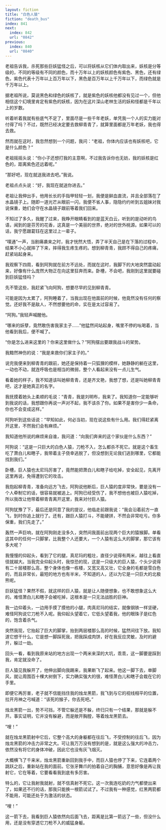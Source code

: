 ```yaml
---
layout: fiction
title: "白色人猿"
fiction: "death_bus"
index: 841
next:
  index: 842
  url: "0842"
previous:
  index: 840
  url: "0840"
---
```

老祖告诉我，杀死那些巨妖猛怪之后，可以将妖核从它们体内取出来，妖核是分等级的，不同的等级有不同的颜色，而十万年以上的妖核颜色有紫色、黑色，还有绿色，紫色代表十万年以上百万年以下，黑色是百万年以上千万年以下，而绿色就是千万年以上。

据老祖所说，莫说黑色和绿色的妖核了，就是紫色的妖核他都没有见过一个，但他相信这个幻境里肯定有紫色的妖核，因为在这片深山老林生活的妖和怪都是千年以上的岁数。

听着听着我就有些底气不足了，里面尽是一些千年老妖，单凭我一个人的实力能对付得了吗？不过，既然已经决定要去救柳青青了，就算里面都是万年老妖，我也得去救。

然而就在这时，我忽然想到一个问题，我问：“老祖，你体内应该也有妖核吧，它是什么颜色？”

老祖摇摇头说：“你小子还想打我的主意啊，不过我告诉你也无妨，我的妖核是红色的，距离紫色还远着呢。”

“那好吧，现在就送我进去吧。”我说。

老祖点点头说：“好，我现在就送你进去。”

老祖让我伸出手，他用长长的手指甲轻轻一划，我便是鲜血直流，并且全部落在了水晶镜子上。随即一道光芒从眼前一闪，我便不省人事，隐隐约约听到五姐妹对我说保重，她们会守在水晶镜子跟前等着我们回来。

不知过了多久，我醒了过来，我睁开眼睛看到的是蓝天白云，听到的是动听的鸟语，闻到的是芬芳的花香，这真是一个美丽的世界，绝对的世外桃源。如果可以的话，我宁愿跟葛钰在这里过上一辈子。

“噗通”一声，当剧痛袭来之时，我才恍然大悟，弄了半天自己是在下落的过程中，结果不小心就摔了下来，摔得我生疼生疼的。想到柳青青，我顾不得自己的疼痛，赶紧站起身来。

我观察下四周，看到阿狗就在前方不远处，而就在这时，我脚下的大地突然震动起来，好像有什么庞然大物正在向这里狂奔而来。卧槽，不会吧，我刚到这里就要碰到巨妖猛怪吗？

先不管这些，我赶紧飞向阿狗，想要尽早的见到柳青青。

可能是因为太累了，阿狗睡着了，当我出现在他面前的时候，他竟然没有任何的察觉。还好我不是敌人，不然想要他的命，实在是太过容易了。

“阿狗。”我轻声喊醒他。

“哪来的妖孽，竟然敢伤害我家主子……”他猛然间站起身，嘴里不停的吆喝着，当他看到我后，便不喊了。

“你是怎么进来这里的？你来这里做什么？”阿狗摆出要跟我战斗的架势。

我黯然神伤的说：“我是来救你们家主子的。”

说完我便来到柳青青的跟前，她还是保持着一只狐狸的模样，她静静的躺在这里，一动也不动，就连呼吸也是相当的微弱，整个人看起来没有一点儿生气。

看着她的样子，我不知道该叫她柳青青，还是齐文艳，我想了想，还是叫她柳青青吧，这才是她真正的名字。

我抚摸着她头上柔顺的毛说：“青青，我是刘明布，我来了。我知道你一定能够听到我说的话，我想跟你再说一声对不起，我不该杀了你。如果不是害你少一条命，你也不会变成这样。”

阿狗听到这些话说：“早知如此，何必当初，现在说这些有什么用。我们得赶紧离开这里，不然我们会有麻烦。”

我知道他所说的麻烦来自谁，我问道：“向我们奔来的这个家伙是什么东西？”

阿狗说：“这是一只巨大的白色人猿，刀枪不入，怎么都杀不死它。就是这个畜生吃了萧白儿和瞎子，我带着主子侥幸逃脱了，但没想到无论我们逃到哪里，它都能找到我们。”

卧槽，巨人猿也太尼玛厉害了，竟然能把萧白儿和瞎子给吃掉，安全起见，先离开这里再说，免得遭到它的攻击。

我抱起柳青青，准备向远方飞去，阿狗说他断后，巨人猿的度非常快，要是没有一个人牵制它的话，很容易就被追上。阿狗已经受伤了，我不想他也被巨人猿吃掉，所以我改让他带着柳青青离开这里，我来对付巨人猿。

阿狗犹豫了下，最后还是同意了我的提议，他临走前跟我说：“我会沿着前方一直飞，到时你追上就行了。还有，跟巨人猿打斗，不能硬拼，不然会非常吃亏。你多保重，我们先走了。”

轰然一声巨响，就在阿狗刚走没多久，突然间我面前出现两个巨大的猿猴脚。单看这其中的任何一只脚掌，比我整个人还要大，一个人猿有这么大的脚掌，那它该有多大呢？

我慢慢的仰起头，看到了它的腿，真尼玛的粗壮，直径少说得有两米，越往上看直径就越大。当我完全仰起头时，我惊恐的现，这是一只级大的巨人猿，个头少说得有二十层楼那么高，整个身体也像一栋楼，又宽又高又壮，它全身的毛都是雪白色的，而且非常长，最短的地方也有半米，不知道的人，还以为它是一只巨大的北极熊呢。

巨妖猛怪？果然不假，就这样的巨人猿，就是让人随便想象，也不敢想象这么大的。难怪萧白儿和瞎子会被吃掉，这根本是一只无法战胜的巨神。

我一边仰着头，一边用手摸了摸他的小腿，肉真尼玛的结实，就像钢铁一样坚硬，难怪阿狗说它刀枪不入呢。我仰起头望着它，它低头望着我，他的眼珠子是红色的，饱含着杀气。

突然我现，它抬起了巨大的脚掌，抬到两层楼那么高的时候，猛然间往下放。我知道它想干什么，它是想一脚踩死我，把我踩成肉饼，好在我反应灵敏，及时的避开，躲过一劫。

回头一看，看到我原来站的地方出现一个两米来深的大坑，乖乖，这一脚要是踩到我，肯定就没命了。

巨人猿见我躲开了，他伸出脚向我踢来，我果断飞了起来。他这一脚下去，单脚风，就让周围百十棵大树倒下，实力确实强大的很，难怪萧白儿和瞎子会栽在它的手里。

即便它再厉害，老子就不信能挡住我的烛龙黑箭，我飞到与它的视线相平的位置，拉开月神之弓喊道：“该死的猴子，你去死吧。”

烛龙黑箭一出，势不可挡，不管它躲还是不躲，终归只有一个结果，那就是躲不开。事实证明，它并没有躲避，而是敞开胸膛，等着烛龙黑箭去。

“嗖！”

就在烛龙黑箭射中它后，它整个高大的身躯都在往后飞，不受控制的往后飞，因为烛龙黑箭的冲击力非常之大。可让我万万没有想到的是，就是这么强大的冲击力，依然没有将它的身体冲破，因此它也没有灰飞烟灭。

大概横飞了千来米，烛龙黑箭重新回到我手中，而巨人猿也停了下来，它连着两个跳跃之后，重新站在我的面前。它张牙舞爪的拍着自己的胸脯，意思好像是再让我射它，它在等着，它要看看我到底有多厉害。

特么的，它让我射我就射，就不信真射不死它。这一次我连吃奶的力气都使出来了，如果还不行的话，那我只能换一根箭试试了。不过我有一种感觉，红黑两箭都不能用，可能还处于为激活的状态。

“嗖！”

这一箭下去，我看到巨人猿依然向后面飞去，距离是比第一箭远了一些，但没什么用，还是没有穿透它刀枪不入的威猛身躯。